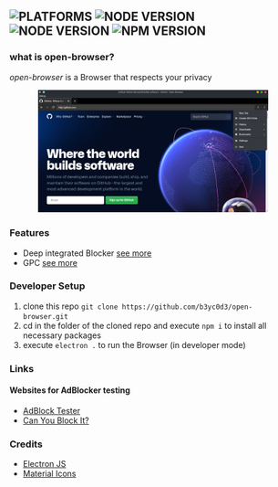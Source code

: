 ![PLATFORMS](https://img.shields.io/badge/platform-linux%20x86__x64%20%7C%20windows%20x86__x64-%23375b91) ![NODE VERSION](https://img.shields.io/badge/Electron-v11.1.1-blue?style=flat) ![NODE VERSION](https://img.shields.io/badge/NodeJS-v14.17.0-green?style=flat) ![NPM VERSION](https://img.shields.io/badge/npm-v7.13.0-orange?style=flat)
---
### what is open-browser?
*open-browser* is a Browser that respects your privacy

<p align="center">
  <img width="80%" src="/git_data/Screenshot_20210502_153830.png" />
</p>

<!--## INFO
We are currently trying to implement GPC in Open-Browser.\
[See more](https://globalprivacycontrol.github.io/gpc-spec/)
-->

### Features
- Deep integrated Blocker [see more](../../wiki/Deep-Integrated-Blocker)
- GPC [see more](https://globalprivacycontrol.github.io/gpc-spec/)

### Developer Setup
1. clone this repo `git clone https://github.com/b3yc0d3/open-browser.git`
2. cd in the folder of the cloned repo and execute `npm i` to install all necessary packages
3. execute `electron .` to run the Browser (in developer mode)

### Links
#### Websites for AdBlocker testing
- [AdBlock Tester](https://adblock-tester.com/)
- [Can You Block It?](https://canyoublockit.com/)

### Credits
- [Electron JS](https://www.electronjs.org/)
- [Material Icons](https://material.io/resources/icons/)
